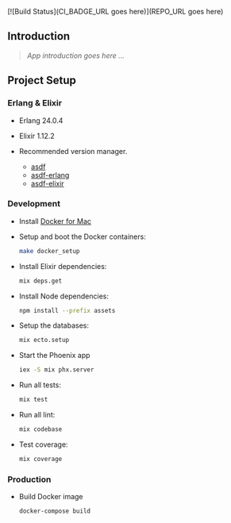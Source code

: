 [![Build Status](CI_BADGE_URL goes here)](REPO_URL goes here)

## Introduction

> *App introduction goes here ...*

## Project Setup

### Erlang & Elixir

- Erlang 24.0.4

- Elixir 1.12.2

- Recommended version manager.

  - [asdf](https://github.com/asdf-vm/asdf)
  - [asdf-erlang](https://github.com/asdf-vm/asdf-erlang)
  - [asdf-elixir](https://github.com/asdf-vm/asdf-elixir)

### Development

- Install [Docker for Mac](https://docs.docker.com/docker-for-mac/install/)

- Setup and boot the Docker containers:

  ```sh
  make docker_setup
  ```

- Install Elixir dependencies:

  ```sh
  mix deps.get
  ```

- Install Node dependencies:

  ```sh
  npm install --prefix assets
  ```

- Setup the databases:

  ```sh
  mix ecto.setup
  ```

- Start the Phoenix app

  ```sh
  iex -S mix phx.server
  ```

- Run all tests:

  ```sh
  mix test 
  ```

- Run all lint:

  ```sh
  mix codebase 
  ```
  
- Test coverage:

  ```sh
  mix coverage 
  ```

### Production

- Build Docker image

  ```sh
  docker-compose build
  ```
